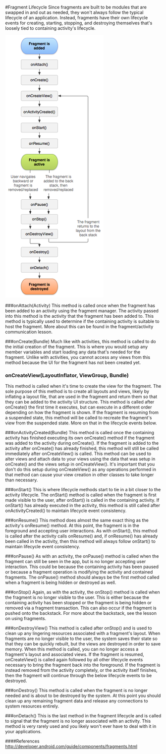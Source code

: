 #Fragment Lifecycle
Since fragments are built to be modules that are swapped in and out as needed, they won't always follow the typical lifecycle of an application. Instead, fragments have their own lifecycle events for creating, starting, stopping, and destroying themselves that's loosely tied to containing activity's lifecycle.

![](fragment_lifecycle.png)

###onAttach(Activity)
This method is called once when the fragment has been added to an activity using the fragment manager. The activity passed into this method is the activity that the fragment has been added to. This method is typically used to determine if the containing activity is suitable to host the fragment. More about this can be found in the fragment/activity communication lesson.

###onCreate(Bundle)
Much like with activities, this method is called to do the initial creation of the fragment. This is where you would setup any member variables and start loading any data that's needed for the fragment. Unlike with activities, you cannot access any views from this method because the UI for the fragment has not been created yet.


### onCreateView(LayoutInflator, ViewGroup, Bundle)
This method is called when it's time to create the view for the fragment. The sole purpose of this method is to create all layouts and views, likely by inflating a layout file, that are used in the fragment and return them so that they can be added to the activity UI structure. This method is called after onCreate() the first time it executes, but can execute in a different order depending on how the fragment is shown. If the fragment is resuming from a suspended state, this method will be called to recreate the fragment's view from the suspended state. More on that in the lifecycle events below.

###onActivityCreated(Bundle)
This method is called once the containing activity has finished executing its own onCreate() method if the fragment was added to the activity during onCreate(). If the fragment is added to the activity after onCreate() has already finished, this method will still be called immediately after onCreateView() is called. This method can be used to alter views and attach data to your views using the data that was setup in onCreate() and the views setup in onCreateView(). It's important that you don't do this setup during onCreateView() as any operations performed in that method can cause your view creation in other classes to take longer than necessary.

###onStart()
This is where lifecycle methods start to tie in a bit closer to the activity lifecycle. The onStart() method is called when the fragment is first made visible to the user, after onStart() is called in the containing activity. If onStart() has already executed in the activity, this method is still called after onActivityCreated() to maintain lifecycle event consistency.

###onResume()
This method does almost the same exact thing as the activity's onResume() method. At this point, the fragment is in the foreground and accepting user interactions. As with onStart(), this method is called after the activity calls onResume() and, if onResume() has already been called in the activity, then this method will always follow onStart() to maintain lifecycle event consistency.

###onPause()
As with an activity, the onPause() method is called when the fragment can still be seen in the app, but is no longer accepting user interaction. This could be because the containing activity has been paused or because a fragment operation is modifying the activity and contained fragments. The onPause() method should always be the first method called when a fragment is being hidden or destroyed as well.

###onStop()
Again, as with the activity, the onStop() method is called when the fragment is no longer visible to the user. This is either because the containing activity has been stopped or the fragment is being hidden or removed via a fragment transaction. This can also occur if the fragment is pushed onto the backstack. For more about the backstack, see the lesson on using fragments.

###onDestroyView()
This method is called after onStop() and is used to clean up any lingering resources associated with a fragment's layout. When fragments are no longer visible to the user, the system saves their state so that they can be quickly rebuilt, but the views are destroyed in order to save memory. When this method is called, you can no longer access a fragment's layout and associated views. If the fragment is resumed, onCreateView() is called again followed by all other lifecycle events necessary to bring the fragment back into the foreground. If the fragment is instead removed from the activity completely, or the activity itself finishes, then the fragment will continue through the below lifecycle events to be destroyed.

###onDestroy()
This method is called when the fragment is no longer needed and is about to be destroyed by the system. At this point you should clean up any remaining fragment data and release any connections to system resources entirely.

###onDetach()
This is the last method in the fragment lifecycle and is called to signal that the fragment is no longer associated with an activity. This method is very rarely used and you likely won't ever have to deal with it in your applications.

####References
http://developer.android.com/guide/components/fragments.html